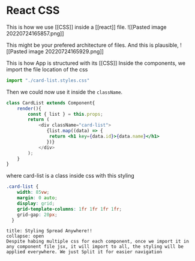 # React CSS
This is how we use [[CSS]] inside a [[react]] file. 
![[Pasted image 20220724165857.png]]

This might be your prefered architecture of files. And this is plausible, 
![[Pasted image 20220724165929.png]]

This is how App is structured with its [[CSS]]
Inside the components, we import the file location of the css
```js
import "./card-list.styles.css"
```

Then we could now use it inside the `className`. 
```jsx
class CardList extends Component{
    render(){
        const { list } = this.props;
        return (
            <div className="card-list">
               {list.map((data) => {
                return <h1 key={data.id}>{data.name}</h1>
               })}
            </div>
        );
    }
}
```

where card-list is a class inside css with this styling
```css
.card-list {
    width: 85vw;
    margin: 0 auto;
    display: grid;
    grid-template-columns: 1fr 1fr 1fr 1fr;
    grid-gap: 20px;
  }
```

```ad-Danger
title: Styling Spread Anywhere!!
collapse: open
Despite habing multiple css for each component, once we import it in any component file jsx, it will import to all, the styling will be applied everywhere. We just Split it for easier navigation

```



